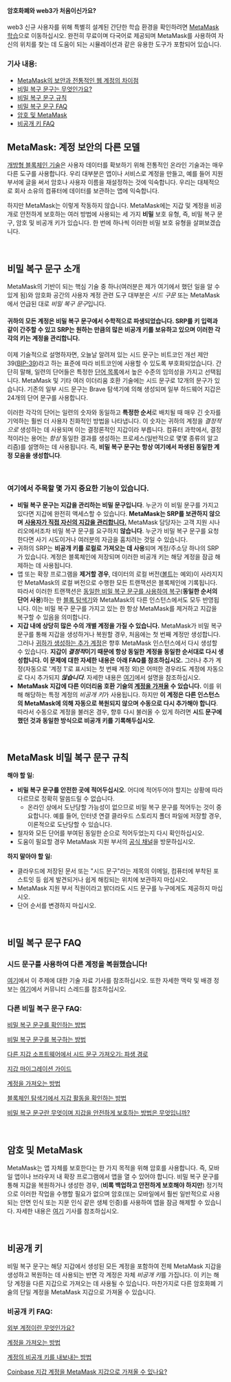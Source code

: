 
#### 암호화폐와 web3가 처음이신가요?


web3 신규 사용자를 위해 특별히 설계된 간단한 학습 환경을 확인하려면 [MetaMask 학습](https://learn.metamask.io/)으로 이동하십시오. 완전히 무료이며 다국어로 제공되며 MetaMask를 사용하여 자신의 위치를 찾는 데 도움이 되는 시뮬레이션과 같은 유용한 도구가 포함되어 있습니다.



### 기사 내용:


* [MetaMask의 보안과 전통적인 웹 계정의 차이점](#h_01FYVAXCSH95CQ08Q0P2VJA5HV)
* [비밀 복구 문구는 무엇인가요?](#h_01FYVAXJQT914HCHEYFPNMEJEA)
* [비밀 복구 문구 규칙](#h_01FYVAXSE5C9E4YBCSWT2F2RBQ)
* [비밀 복구 문구 FAQ](#h_01FYVAXZYWJENFWG9K9CJTQFK7)
* [암호 및 MetaMask](#h_01FYVAY5K22PX6926537V8B4SX)
* [비공개 키 FAQ](#h_01FYVAYH3ZZ8VW8BPDDADWRC8E)




**MetaMask: 계정** **보안**의 다른 모델
-------------------------------


[개방형 블록체인 기술](https://metamask.zendesk.com/hc/en-us/articles/360015489611)은 사용자 데이터를 확보하기 위해 전통적인 온라인 기술과는 매우 다른 도구를 사용합니다. 우리 대부분은 앱이나 서비스로 계정을 만들고, 예를 들어 지원 부서에 글을 써서 암호나 사용자 이름을 재설정하는 것에 익숙합니다. 우리는 대체적으로 회사 소유의 컴퓨터에 데이터를 보관하는 앱에 익숙합니다.


하지만 MetaMask는 이렇게 작동하지 않습니다. MetaMask에는 지갑 및 계정을 비공개로 안전하게 보호하는 여러 방법에 사용되는 세 가지 **비밀** 보호 유형, 즉, 비밀 복구 문구, 암호 및 비공개 키가 있습니다. 한 번에 하나씩 이러한 비밀 보호 유형을 살펴보겠습니다.


 


**비밀 복구 문구 소개**
---------------


MetaMask의 기반이 되는 핵심 기술 중 하나(여러분은 제가 여기에서 했던 일을 알 수 있게 됨)와 암호화 공간의 사용자 계정 관련 도구 대부분은 *시드 구문* 또는 MetaMask에서 언급된 대로 *비밀 복구 문구*입니다.


#### **귀하의 모든 계정은 비밀 복구 문구에서 수학적으로 파생되었습니다. SRP를 키 입력과 같이 간주할 수 있고 SRP는 원하는 만큼의 많은 비공개 키를 보유하고 있으며 이러한 각각의 키는 계정을 관리합니다.**


이제 기술적으로 설명하자면, 오늘날 알려져 있는 시드 문구는 비트코인 개선 제안 39([BIP-39](https://en.bitcoin.it/wiki/BIP_0039))라고 하는 표준에 따라 비트코인에 사용할 수 있도록 부호화되었습니다. 간단히 말해, 일련의 단어들은 특정한 [단어 목록](https://github.com/bitcoin/bips/blob/master/bip-0039/english.txt)에서 높은 수준의 임의성을 가지고 선택됩니다. MetaMask 및 기타 여러 이더리움 호환 기술에는 시드 문구로 12개의 문구가 있습니다. 기존의 일부 시드 문구는 Brave 탐색기에 의해 생성되며 일부 하드웨어 지갑은 24개의 단어 문구를 사용합니다.


이러한 각각의 단어는 일련의 숫자와 동일하고 **특정한 순서**로 배치될 때 매우 긴 숫자를 기억하는 훨씬 더 사용자 친화적인 방법을 나타냅니다. 이 숫자는 귀하의 계정을 *결정적으로* 생성하는 데 사용되며 이는 결정론적인 지갑이라 부릅니다. 컴퓨터 과학에서, 결정적이라는 용어는 *항상* 동일한 결과를 생성하는 프로세스(일반적으로 몇몇 종류의 알고리즘)를 설명하는 데 사용됩니다. 즉, **비밀 복구 문구는 항상 여기에서 파생된 동일한 계정 모음을 생성합니다**.


 


### 여기에서 주목할 몇 가지 중요한 기능이 있습니다.


* **비밀 복구 문구는 지갑을 관리하는 비밀 문구입니다**. 누군가 이 비밀 문구를 가지고 있다면 지갑에 완전히 액세스할 수 있습니다. **MetaMask는 SRP를 보관하지 않으며** **[사용자가 직접 자신의 지갑을 관리합니다.](https://metamask.zendesk.com/hc/en-us/articles/360059952212)** MetaMask 담당자는 고객 지원 시나리오에서조차 비밀 복구 문구를 요구하지 **않습니다**. 누군가 비밀 복구 문구를 요청한다면 사기 시도이거나 여러분의 자금을 훔치려는 것일 수 있습니다.
* 귀하의 SRP는 **비공개 키를 로컬로 가져오는 데 사용**되며 계정/주소당 하나의 SRP가 있습니다. 계정은 블록체인에 저장되며 이러한 비공개 키는 해당 계정을 잠금 해제하는 데 사용됩니다.
* 앱 또는 확장 프로그램을 **제거할 경우**, 데이터의 로컬 버전([볼트](https://metamask.zendesk.com/hc/en-us/articles/360018766351)는 예외)이 사라지지만 MetaMask의 로컬 버전으로 수행한 모든 트랜잭션은 블록체인에 기록됩니다. 따라서 이러한 트랜잭션은 [동일한 비밀 복구 문구를 사용하여 복구](https://metamask.zendesk.com/hc/en-us/articles/360015289612)(**동일한 순서의 단어 사용**)하는 한 [블록 탐색기](https://metamask.zendesk.com/hc/en-us/articles/360057536611)와 MetaMask의 다른 인스턴스에서도 모두 반영됩니다. 이는 비밀 복구 문구를 가지고 있는 한 항상 MetaMask를 제거하고 지갑을 복구할 수 있음을 의미합니다.
* **지갑 내에 상당히 많은 수의 개별 계정을 가질 수 있습니다.** MetaMask가 비밀 복구 문구를 통해 지갑을 생성하거나 복원할 경우, 처음에는 첫 번째 계정만 생성합니다. 그러나 [귀하가 생성하는 추가 계정](https://metamask.zendesk.com/hc/en-us/articles/360015489271)은 향후 MetaMask 인스턴스에서 다시 생성할 수 있습니다. **지갑이 *결정적*이기 때문에 항상 동일한 계정을 동일한 순서대로 다시 생성합니다. 이 문제에 대한 자세한 내용은 아래 FAQ를 참조하십시오.** 그러나 추가 계정(자동으로 '계정 1'로 표시되는 첫 번째 계정 외)은 어떠한 경우라도 계정에 자동으로 다시 추가되지 ***않습니다***. 자세한 내용은 [여기](https://metamask.zendesk.com/hc/en-us/articles/360015489271-How-to-add-missing-accounts-after-restoring-with-Secret-Recovery-Phrase#:~:text=If%20you%20have,automatically%20re%2Dadded.)에서 설명을 참조하십시오.
* **MetaMask 지갑에 다른 이더리움 호환 기술의 [계정을 가져올](https://metamask.zendesk.com/hc/en-us/articles/360015489331) 수 있습니다.** 이를 위해 해당하는 특정 계정의 *비공개 키*가 사용됩니다. 하지만 **이 계정은 다른 인스턴스의 MetaMask에 의해 자동으로 복원되지 않으며 수동으로 다시 추가해야 합니다**. 따라서 수동으로 계정을 불러온 경우, 향후 다시 불러올 수 있게 하려면 **시드 문구에 했던 것과 동일한 방식으로 비공개 키를 기록해두십시오**.


 


**MetaMask 비밀 복구 문구 규칙**
------------------------




**해야 할 일:**

* **비밀 복구 문구를 안전한 곳에 적어두십시오**. 어디에 적어두어야 할지는 상황에 따라 다르므로 정확히 말씀드릴 수 없습니다.
	+ 온라인 상에서 도난당할 가능성이 없으므로 비밀 복구 문구를 적어두는 것이 중요합니다. 예를 들어, 인터넷 연결 클라우드 스토리지 폴더 파일에 저장할 경우, 이론적으로 도난당할 수 있습니다.
* 철자와 모든 단어를 부여된 동일한 순으로 적어두었는지 다시 확인하십시오.
* 도움이 필요할 경우 MetaMask 지원 부서의 [공식 채널](https://metamask.zendesk.com/hc/en-us/articles/360058230211)을 방문하십시오.





**하지 말아야 할 일:**

* 클라우드에 저장된 문서 또는 "시드 문구"라는 제목의 이메일, 컴퓨터에 부착된 포스트잇 등 쉽게 발견되거나 쉽게 해킹되는 위치에 보관하지 마십시오.
* MetaMask 지원 부서 직원이라고 밝더라도 시드 문구를 누구에게도 제공하지 마십시오.
* 단어 순서를 변경하지 마십시오.





 


**비밀 복구 문구 FAQ**
----------------


### 시드 문구를 사용하여 다른 계정을 복원했습니다!


[여기](https://metamask.zendesk.com/hc/en-us/articles/360058120992)에서 이 주제에 대한 기술 자료 기사를 참조하십시오. 또한 자세한 맥락 및 배경 정보는 [여기](https://community.metamask.io/t/restored-metamask-no-coins-are-showing/878/107?u=jacob.cantele)에서 커뮤니티 스레드를 참조하십시오.


### 다른 비밀 복구 문구 FAQ:


[비밀 복구 문구를 확인하는 방법](https://metamask.zendesk.com/hc/en-us/articles/360015290032)


[비밀 복구 문구를 복구하는 방법](https://metamask.zendesk.com/hc/en-us/articles/360018766351)


[다른 지갑 소프트웨어에서 시드 문구 가져오기: 파생 경로](https://metamask.zendesk.com/hc/en-us/articles/360060331752)


[지갑 마이그레이션 가이드](https://metamask.zendesk.com/hc/en-us/articles/4867408571803)


[계정을 가져오는 방법](https://metamask.zendesk.com/hc/en-us/articles/360015489331)


[블록체인 탐색기에서 지갑 활동을 확인하는 방법](https://metamask.zendesk.com/hc/en-us/articles/360057536611)


[비밀 복구 문구란 무엇이며 지갑을 안전하게 보호하는 방법은 무엇입니까?](https://metamask.zendesk.com/hc/en-us/articles/360060826432)


 


**암호 및 MetaMask**
-----------------


MetaMask는 앱 자체를 보호한다는 한 가지 목적을 위해 암호를 사용합니다. 즉, 모바일 앱이나 브라우저 내 확장 프로그램에서 앱을 열 수 있어야 합니다. 비밀 복구 문구를 통해 지갑을 복원하거나 생성한 경우, (**비록 백업하고 안전하게 보호해야 하지만**) 정기적으로 이러한 작업을 수행할 필요가 없으며 암호(또는 모바일에서 훨씬 일반적으로 사용되는 안면 인식 또는 지문 인식 같은 생체 인증)를 사용하여 앱을 잠금 해제할 수 있습니다. 자세한 내용은 [여기](https://metamask.zendesk.com/hc/en-us/articles/4405451730331) 기사를 참조하십시오.


 


**비공개 키**
---------


비밀 복구 문구는 해당 지갑에서 생성된 모든 계정을 포함하여 전체 MetaMask 지갑을 생성하고 복원하는 데 사용되는 반면 각 계정은 자체 *비공개 키*를 가집니다. 이 키는 해당 계정을 다른 지갑으로 가져오는 데 사용될 수 있습니다. 마찬가지로 다른 암호화폐 기술의 단일 계정을 MetaMask 지갑으로 가져올 수 있습니다.


### 비공개 키 FAQ:


[외부 계정이란 무엇인가요?](https://metamask.zendesk.com/hc/en-us/articles/360015289932)


[계정을 가져오는 방법](https://metamask.zendesk.com/hc/en-us/articles/360015489331)


[계정의 비공개 키를 내보내는 방법](https://metamask.zendesk.com/hc/en-us/articles/360015289632)


[Coinbase 지갑 계정을 MetaMask 지갑으로 가져올 수 있나요?](https://metamask.zendesk.com/hc/en-us/articles/360058485292)

